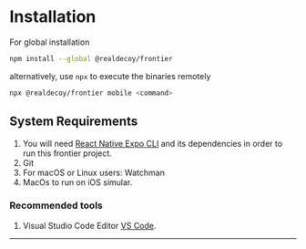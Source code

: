 # Installation

For global installation
```bash
npm install --global @realdecoy/frontier
```

alternatively, use `npx` to execute the binaries remotely
```bash
npx @realdecoy/frontier mobile <command>
```

## System Requirements

1. You will need [React Native Expo CLI](https://docs.expo.dev/get-started/installation/#expo-cli) and its dependencies in order to run this frontier project.
2. Git
3. For macOS or Linux users: Watchman
4. MacOs to run on iOS simular.

### Recommended tools

1. Visual Studio Code Editor [VS Code](https://code.visualstudio.com/download).

---